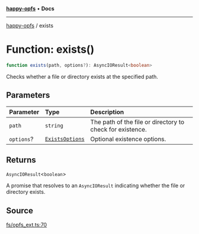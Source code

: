 [**happy-opfs**](../README.md) • **Docs**

***

[happy-opfs](../README.md) / exists

# Function: exists()

```ts
function exists(path, options?): AsyncIOResult<boolean>
```

Checks whether a file or directory exists at the specified path.

## Parameters

| Parameter | Type | Description |
| :------ | :------ | :------ |
| `path` | `string` | The path of the file or directory to check for existence. |
| `options`? | [`ExistsOptions`](../interfaces/ExistsOptions.md) | Optional existence options. |

## Returns

`AsyncIOResult`\<`boolean`\>

A promise that resolves to an `AsyncIOResult` indicating whether the file or directory exists.

## Source

[fs/opfs\_ext.ts:70](https://github.com/JiangJie/happy-opfs/blob/fcbf5b5ef2676cbf90b3a855acdadcf7a79ef72c/src/fs/opfs_ext.ts#L70)
